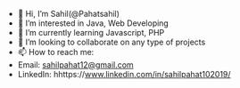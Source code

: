 - 👋 Hi, I’m Sahil(@Pahatsahil)
- 👀 I’m interested in Java, Web Developing
- 🌱 I’m currently learning Javascript, PHP
- 💞️ I’m looking to collaborate on any type of projects
- 📫 How to reach me:
-  Email: sahilpahat12@gmail.com 
- LinkedIn: hhttps://www.linkedin.com/in/sahilpahat102019/
<!---
Pahatsahil/Pahatsahil is a ✨ special ✨ repository because its `README.md` (this file) appears on your GitHub profile.
You can click the Preview link to take a look at your changes.
--->

